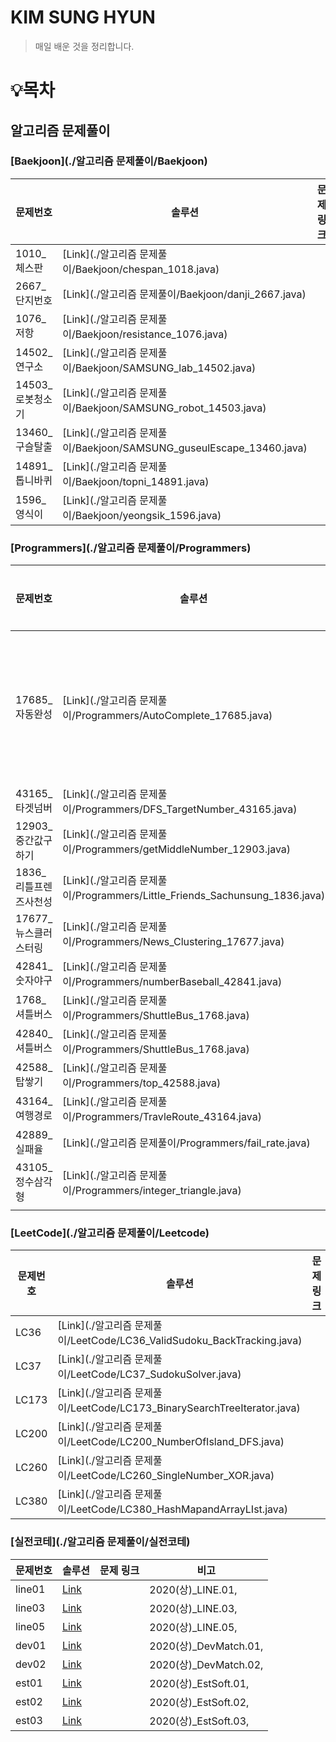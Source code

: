 # KIM SUNG HYUN

> 매일 배운 것을 정리합니다.

# :bulb:목차

## 알고리즘 문제풀이

### [Baekjoon](./알고리즘 문제풀이/Baekjoon)

| 문제번호         | 솔루션                                                       | 문제 링크 | 비고 |
| ---------------- | ------------------------------------------------------------ | --------- | ---- |
| 1010_체스판      | [Link](./알고리즘 문제풀이/Baekjoon/chespan_1018.java)       |           |      |
| 2667_단지번호    | [Link](./알고리즘 문제풀이/Baekjoon/danji_2667.java)         |           | DFS  |
| 1076_저항        | [Link](./알고리즘 문제풀이/Baekjoon/resistance_1076.java)    |           |      |
| 14502_연구소     | [Link](./알고리즘 문제풀이/Baekjoon/SAMSUNG_lab_14502.java)  |           | BFS  |
| 14503_로봇청소기 | [Link](./알고리즘 문제풀이/Baekjoon/SAMSUNG_robot_14503.java) |           | BFS  |
| 13460_구슬탈출   | [Link](./알고리즘 문제풀이/Baekjoon/SAMSUNG_guseulEscape_13460.java) |           | BFS  |
| 14891_톱니바퀴   | [Link](./알고리즘 문제풀이/Baekjoon/topni_14891.java)        |           |      |
| 1596_영식이      | [Link](./알고리즘 문제풀이/Baekjoon/yeongsik_1596.java)      |           |      |

### [Programmers](./알고리즘 문제풀이/Programmers)

| 문제번호              | 솔루션                                                       | 문제 링크                                                    | 비고                 |
| --------------------- | ------------------------------------------------------------ | ------------------------------------------------------------ | -------------------- |
| 17685_자동완성        | [Link](./알고리즘 문제풀이/Programmers/AutoComplete_17685.java) |                                                              | ㅇㅇㅇㅇㅇㅇㅇㅇㅇㅇ |
| 43165_타겟넘버        | [Link](./알고리즘 문제풀이/Programmers/DFS_TargetNumber_43165.java) |                                                              |                      |
| 12903_중간값구하기    | [Link](./알고리즘 문제풀이/Programmers/getMiddleNumber_12903.java) |                                                              |                      |
| 1836_리틀프렌즈사천성 | [Link](./알고리즘 문제풀이/Programmers/Little_Friends_Sachunsung_1836.java) |                                                              |                      |
| 17677_뉴스클러스터링  | [Link](./알고리즘 문제풀이/Programmers/News_Clustering_17677.java) |                                                              |                      |
| 42841_숫자야구        | [Link](./알고리즘 문제풀이/Programmers/numberBaseball_42841.java) |                                                              |                      |
| 1768_셔틀버스         | [Link](./알고리즘 문제풀이/Programmers/ShuttleBus_1768.java) |                                                              |                      |
| 42840_셔틀버스        | [Link](./알고리즘 문제풀이/Programmers/ShuttleBus_1768.java) |                                                              |                      |
| 42588_탑쌓기          | [Link](./알고리즘 문제풀이/Programmers/top_42588.java)       |                                                              |                      |
| 43164_여행경로        | [Link](./알고리즘 문제풀이/Programmers/TravleRoute_43164.java) |                                                              |                      |
| 42889_실패율          | [Link](./알고리즘 문제풀이/Programmers/fail_rate.java)       | [문제](./https://programmers.co.kr/learn/courses/30/lessons/42889) |                      |
| 43105_정수삼각형      | [Link](./알고리즘 문제풀이/Programmers/integer_triangle.java) | [문제](./https://programmers.co.kr/learn/courses/30/lessons/43105?language=java) |                      |
|                       |                                                              |                                                              |                      |

### [LeetCode](./알고리즘 문제풀이/Leetcode)

| 문제번호 | 솔루션                                                       | 문제 링크 | 비고                |
| -------- | ------------------------------------------------------------ | --------- | ------------------- |
| LC36     | [Link](./알고리즘 문제풀이/LeetCode/LC36_ValidSudoku_BackTracking.java) |           | BackTracking        |
| LC37     | [Link](./알고리즘 문제풀이/LeetCode/LC37_SudokuSolver.java)  |           | BackTracking        |
| LC173    | [Link](./알고리즘 문제풀이/LeetCode/LC173_BinarySearchTreeIterator.java) |           | BST                 |
| LC200    | [Link](./알고리즘 문제풀이/LeetCode/LC200_NumberOfIsland_DFS.java) |           | DFS                 |
| LC260    | [Link](./알고리즘 문제풀이/LeetCode/LC260_SingleNumber_XOR.java) |           | 비트연산            |
| LC380    | [Link](./알고리즘 문제풀이/LeetCode/LC380_HashMapandArrayLIst.java) |           | HashMap , ArrayList |

### [실전코테](./알고리즘 문제풀이/실전코테)

| 문제번호 | 솔루션                                               | 문제 링크 | 비고                  |
| -------- | ---------------------------------------------------- | --------- | --------------------- |
| line01   | [Link](./알고리즘문제풀이/실전코테/line01.java)      |           | 2020(상)_LINE.01,     |
| line03   | [Link](./알고리즘문제풀이/실전코테/line03.java)      |           | 2020(상)_LINE.03,     |
| line05   | [Link](./알고리즘문제풀이/실전코테/line05.java)      |           | 2020(상)_LINE.05,     |
| dev01    | [Link](./알고리즘문제풀이/실전코테/DevMatch_01.java) |           | 2020(상)_DevMatch.01, |
| dev02    | [Link](./알고리즘문제풀이/실전코테/DevMatch_02.java) |           | 2020(상)_DevMatch.02, |
| est01    | [Link](./알고리즘문제풀이/실전코테/EstSoft_01.java)  |           | 2020(상)_EstSoft.01,  |
| est02    | [Link](./알고리즘문제풀이/실전코테/EstSoft_02.java)  |           | 2020(상)_EstSoft.02,  |
| est03    | [Link](./알고리즘문제풀이/실전코테/EstSoft_03.java)  |           | 2020(상)_EstSoft.03,  |